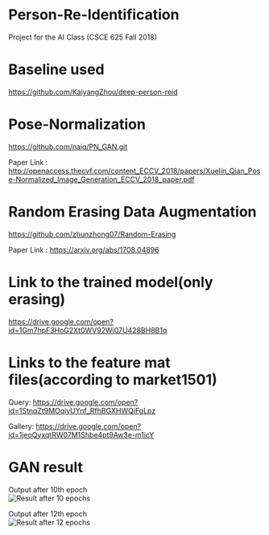 # Person-Re-Identification
Project for the AI Class (CSCE 625 Fall 2018)

# Baseline used 
https://github.com/KaiyangZhou/deep-person-reid

# Pose-Normalization
https://github.com/naiq/PN_GAN.git

Paper Link : http://openaccess.thecvf.com/content_ECCV_2018/papers/Xuelin_Qian_Pose-Normalized_Image_Generation_ECCV_2018_paper.pdf

# Random Erasing Data Augmentation
https://github.com/zhunzhong07/Random-Erasing

Paper Link : https://arxiv.org/abs/1708.04896

# Link to the trained model(only erasing)
https://drive.google.com/open?id=1Gm7hpF3HoG2Xt0WV92Wi07U428BH8B1q

# Links to the feature mat files(according to market1501)
Query: https://drive.google.com/open?id=1StnqZt9MOqiyUYnf_RfhBGXHWQiFgLpz

Gallery: https://drive.google.com/open?id=1jeoQyxqtRW07M1Shbe4pt9Aw3e-m1icY

# GAN result
Output after 10th epoch <br>
![Result after 10 epochs](https://github.tamu.edu/aditya30394/Person-Re-Identification/blob/master/GAN_training_epoch_10.png)

Output after 12th epoch <br>
![Result after 12 epochs](https://github.tamu.edu/aditya30394/Person-Re-Identification/blob/master/GAN_training_epoch_12.png)
